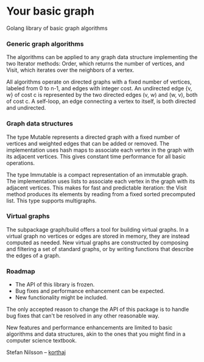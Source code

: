 # Your basic graph

Golang library of basic graph algorithms

### Generic graph algorithms

The algorithms can be applied to any graph data structure implementing
the two Iterator methods: Order, which returns the number of vertices,
and Visit, which iterates over the neighbors of a vertex.

All algorithms operate on directed graphs with a fixed number
of vertices, labeled from 0 to n-1, and edges with integer cost.
An undirected edge {v, w} of cost c is represented by the two
directed edges (v, w) and (w, v), both of cost c.
A self-loop, an edge connecting a vertex to itself,
is both directed and undirected.

### Graph data structures

The type Mutable represents a directed graph with a fixed number
of vertices and weighted edges that can be added or removed.
The implementation uses hash maps to associate each vertex
in the graph with its adjacent vertices. This gives constant
time performance for all basic operations.

The type Immutable is a compact representation of an immutable graph.
The implementation uses lists to associate each vertex in the graph
with its adjacent vertices. This makes for fast and predictable
iteration: the Visit method produces its elements by reading
from a fixed sorted precomputed list. This type supports multigraphs.

### Virtual graphs

The subpackage graph/build offers a tool for building virtual graphs.
In a virtual graph no vertices or edges are stored in memory,
they are instead computed as needed. New virtual graphs are constructed
by composing and filtering a set of standard graphs, or by writing
functions that describe the edges of a graph.

### Roadmap

* The API of this library is frozen.
* Bug fixes and performance enhancement can be expected.
* New functionality might be included.

The only accepted reason to change the API of this package is to
handle bug fixes that can't be resolved in any other reasonable way.

New features and performance enhancements are limited to basic
algorithms and data structures, akin to the ones that you might find
in a computer science textbook.

Stefan Nilsson – [korthaj](https://github.com/korthaj)
